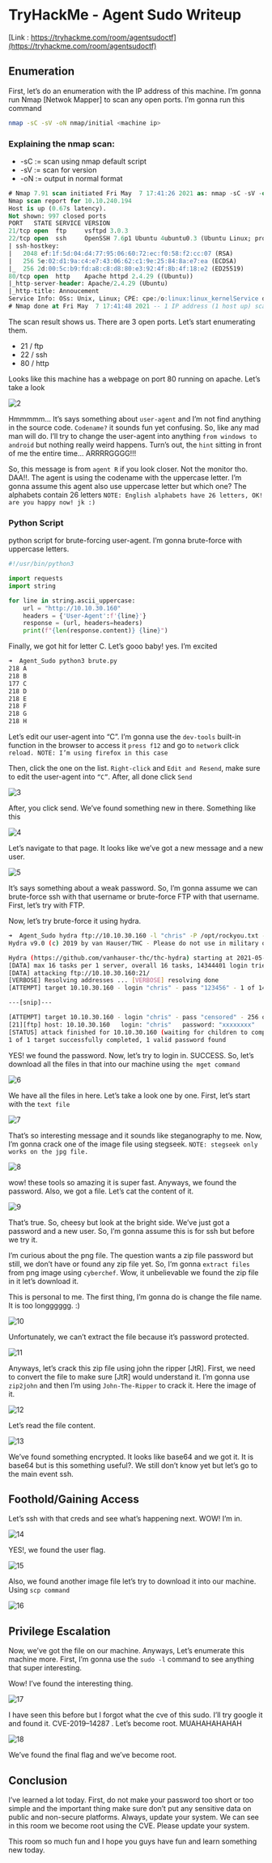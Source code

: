 # TryHackMe - Agent Sudo Writeup


[Link : https://tryhackme.com/room/agentsudoctf](https://tryhackme.com/room/agentsudoctf)

## Enumeration

First, let’s do an enumeration with the IP address of this machine. I’m gonna run Nmap [Netwok Mapper] to scan any open ports. I’m gonna run this command

```bash
nmap -sC -sV -oN nmap/initial <machine ip>
```

### Explaining the nmap scan:
* -sC	:= scan using nmap default script
* -sV	:= scan for version
* -oN := output in normal format

```sql
# Nmap 7.91 scan initiated Fri May  7 17:41:26 2021 as: nmap -sC -sV -oN nmap/initial 10.10.240.194
Nmap scan report for 10.10.240.194
Host is up (0.67s latency).
Not shown: 997 closed ports
PORT   STATE SERVICE VERSION
21/tcp open  ftp     vsftpd 3.0.3
22/tcp open  ssh     OpenSSH 7.6p1 Ubuntu 4ubuntu0.3 (Ubuntu Linux; protocol 2.0)
| ssh-hostkey: 
|   2048 ef:1f:5d:04:d4:77:95:06:60:72:ec:f0:58:f2:cc:07 (RSA)
|   256 5e:02:d1:9a:c4:e7:43:06:62:c1:9e:25:84:8a:e7:ea (ECDSA)
|_  256 2d:00:5c:b9:fd:a8:c8:d8:80:e3:92:4f:8b:4f:18:e2 (ED25519)
80/tcp open  http    Apache httpd 2.4.29 ((Ubuntu))
|_http-server-header: Apache/2.4.29 (Ubuntu)
|_http-title: Annoucement
Service Info: OSs: Unix, Linux; CPE: cpe:/o:linux:linux_kernelService detection performed. Please report any incorrect results at https://nmap.org/submit/ .
# Nmap done at Fri May  7 17:41:48 2021 -- 1 IP address (1 host up) scanned in 21.32 seconds
```

The scan result shows us. There are 3 open ports. Let’s start enumerating them.
* 21 / ftp
* 22 / ssh
* 80 / http

Looks like this machine has a webpage on port 80 running on apache. Let’s take a look

![2](2.png)

Hmmmmm… It’s says something about `user-agent` and I’m not find anything in the source code. `Codename?` it sounds fun yet confusing. So, like any mad man will do. I’ll try to change the user-agent into anything `from windows to android` but nothing really weird happens. Turn’s out, the `hint` sitting in front of me the entire time… ARRRRGGGG!!!

So, this message is from `agent R` if you look closer. Not the monitor tho. DAA!!. The agent is using the codename with the uppercase letter. I’m gonna assume this agent also use uppercase letter but which one? The alphabets contain 26 letters `NOTE: English alphabets have 26 letters, OK! are you happy now! jk :)`

### Python Script

python script for brute-forcing user-agent. I’m gonna brute-force with uppercase letters.

```python
#!/usr/bin/python3

import requests
import string

for line in string.ascii_uppercase:
    url = "http://10.10.30.160"
    headers = {'User-Agent':f'{line}'}
    response = (url, headers=headers)
    print(f"{len(response.content)} {line}")
```

Finally, we got hit for letter C. Let’s gooo baby! yes. I’m excited

```bash
➜  Agent_Sudo python3 brute.py                         
218 A
218 B
177 C
218 D
218 E
218 F
218 G
218 H
```

Let’s edit our user-agent into “C”. I’m gonna use the `dev-tools` built-in function in the browser to access it `press f12` and go to `network` click `reload. NOTE: I’m using firefox in this case`

Then, click the one on the list. `Right-click` and `Edit and Resend`, make sure to edit the user-agent into `“C”`. After, all done click `Send`

![3](3.png)

After, you click send. We’ve found something new in there. Something like this

![4](4.png)

Let’s navigate to that page. It looks like we’ve got a new message and a new user.

![5](5.png)

It’s says something about a weak password. So, I’m gonna assume we can brute-force ssh with that username or brute-force FTP with that username. First, let’s try with FTP.

Now, let’s try brute-force it using hydra.

```bash
➜  Agent_Sudo hydra ftp://10.10.30.160 -l "chris" -P /opt/rockyou.txt -vV
Hydra v9.0 (c) 2019 by van Hauser/THC - Please do not use in military or secret service organizations, or for illegal purposes.

Hydra (https://github.com/vanhauser-thc/thc-hydra) starting at 2021-05-07 19:02:03
[DATA] max 16 tasks per 1 server, overall 16 tasks, 14344401 login tries (l:1/p:14344401), ~896526 tries per task
[DATA] attacking ftp://10.10.30.160:21/
[VERBOSE] Resolving addresses ... [VERBOSE] resolving done
[ATTEMPT] target 10.10.30.160 - login "chris" - pass "123456" - 1 of 14344401 [child 0] (0/0)

---[snip]---

[ATTEMPT] target 10.10.30.160 - login "chris" - pass "censored" - 256 of 14344401 [child 15] (0/0)
[21][ftp] host: 10.10.30.160   login: "chris"   password: "xxxxxxxx"
[STATUS] attack finished for 10.10.30.160 (waiting for children to complete tests)
1 of 1 target successfully completed, 1 valid password found
```

YES! we found the password. Now, let’s try to login in. SUCCESS. So, let’s download all the files in that into our machine using `the mget command`

![6](6.png)

We have all the files in here. Let’s take a look one by one. First, let’s start with the `text file`

![7](7.png)

That’s so interesting message and it sounds like steganography to me. Now, I’m gonna crack one of the image file using stegseek. `NOTE: stegseek only works on the jpg file.`

![8](8.png)

wow! these tools so amazing it is super fast. Anyways, we found the password. Also, we got a file. Let’s cat the content of it.

![9](9.png)

That’s true. So, cheesy but look at the bright side. We’ve just got a password and a new user. So, I’m gonna assume this is for ssh but before we try it.

I’m curious about the png file. The question wants a zip file password but still, we don’t have or found any zip file yet. So, I’m gonna `extract files` from png image using `cyberchef`. Wow, it unbelievable we found the zip file in it let’s download it.

This is personal to me. The first thing, I’m gonna do is change the file name. It is too longggggg. :)

![10](10.png)

Unfortunately, we can’t extract the file because it’s password protected.

![11](11.png)

Anyways, let’s crack this zip file using john the ripper \[JtR]. First, we need to convert the file to make sure \[JtR] would understand it. I’m gonna use `zip2john` and then I’m using `John-The-Ripper` to crack it. Here the image of it.

![12](12.png)

Let’s read the file content.

![13](13.png)

We’ve found something encrypted. It looks like base64 and we got it. It is base64 but is this something useful?. We still don’t know yet but let’s go to the main event ssh.

## Foothold/Gaining Access

Let’s ssh with that creds and see what’s happening next. WOW! I’m in.

![14](14.png)

YES!, we found the user flag.

![15](15.png)

Also, we found another image file let’s try to download it into our machine. Using `scp command`

![16](16.png)

## Privilege Escalation

Now, we’ve got the file on our machine. Anyways, Let’s enumerate this machine more. First, I’m gonna use the `sudo -l` command to see anything that super interesting.

Wow! I’ve found the interesting thing.

![17](17.png)

I have seen this before but I forgot what the cve of this sudo. I’ll try google it and found it. CVE-2019–14287 . Let’s become root. MUAHAHAHAHAH

![18](18.png)

We’ve found the final flag and we’ve become root.

## Conclusion

I’ve learned a lot today. First, do not make your password too short or too simple and the important thing make sure don’t put any sensitive data on public and non-secure platforms. Always, update your system. We can see in this room we become root using the CVE. Please update your system.

This room so much fun and I hope you guys have fun and learn something new today.

